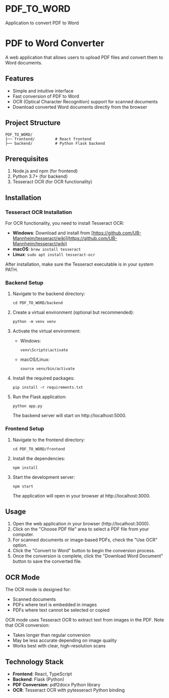 # PDF_TO_WORD
Application to convert PDF to Word

# PDF to Word Converter

A web application that allows users to upload PDF files and convert them to Word documents.

## Features

- Simple and intuitive interface
- Fast conversion of PDF to Word
- OCR (Optical Character Recognition) support for scanned documents
- Download converted Word documents directly from the browser

## Project Structure

```
PDF_TO_WORD/
├── frontend/         # React frontend
├── backend/          # Python Flask backend
```

## Prerequisites

1. Node.js and npm (for frontend)
2. Python 3.7+ (for backend)
3. Tesseract OCR (for OCR functionality)

## Installation

### Tesseract OCR Installation

For OCR functionality, you need to install Tesseract OCR:

- **Windows**: Download and install from [https://github.com/UB-Mannheim/tesseract/wiki](https://github.com/UB-Mannheim/tesseract/wiki)
- **macOS**: `brew install tesseract`
- **Linux**: `sudo apt install tesseract-ocr`

After installation, make sure the Tesseract executable is in your system PATH.

### Backend Setup

1. Navigate to the backend directory:
   ```
   cd PDF_TO_WORD/backend
   ```

2. Create a virtual environment (optional but recommended):
   ```
   python -m venv venv
   ```

3. Activate the virtual environment:
   - Windows:
     ```
     venv\Scripts\activate
     ```
   - macOS/Linux:
     ```
     source venv/bin/activate
     ```

4. Install the required packages:
   ```
   pip install -r requirements.txt
   ```

5. Run the Flask application:
   ```
   python app.py
   ```
   The backend server will start on http://localhost:5000.

### Frontend Setup

1. Navigate to the frontend directory:
   ```
   cd PDF_TO_WORD/frontend
   ```

2. Install the dependencies:
   ```
   npm install
   ```

3. Start the development server:
   ```
   npm start
   ```
   The application will open in your browser at http://localhost:3000.

## Usage

1. Open the web application in your browser (http://localhost:3000).
2. Click on the "Choose PDF file" area to select a PDF file from your computer.
3. For scanned documents or image-based PDFs, check the "Use OCR" option.
4. Click the "Convert to Word" button to begin the conversion process.
5. Once the conversion is complete, click the "Download Word Document" button to save the converted file.

## OCR Mode

The OCR mode is designed for:
- Scanned documents
- PDFs where text is embedded in images
- PDFs where text cannot be selected or copied

OCR mode uses Tesseract OCR to extract text from images in the PDF. Note that OCR conversion:
- Takes longer than regular conversion
- May be less accurate depending on image quality
- Works best with clear, high-resolution scans

## Technology Stack

- **Frontend**: React, TypeScript
- **Backend**: Flask (Python)
- **PDF Conversion**: pdf2docx Python library
- **OCR**: Tesseract OCR with pytesseract Python binding 
